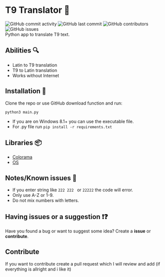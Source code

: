 # T9 Translator 🤖
![GitHub commit activity](https://img.shields.io/github/commit-activity/m/matejmajny/t9-translator?style=for-the-badge)
![GitHub last commit](https://img.shields.io/github/last-commit/matejmajny/t9-translator?color=orange&style=for-the-badge)
![GitHub contributors](https://img.shields.io/github/contributors/matejmajny/t9-translator?style=for-the-badge)
![GitHub issues](https://img.shields.io/github/issues/matejmajny/t9-translator?style=for-the-badge)    
Python app to translate T9 text.
## Abilities 🔍
- Latin to T9 translation
- T9 to Latin translation
- Works without Internet
## Installation 💾
Clone the repo or use GitHub download function and run:
```
python3 main.py
```
- If you are on Windows 8.1+ you can use the executable file.
- For .py file run ``` pip install -r requirements.txt ```

## Libraries 📦
- [Colorama](https://pypi.org/project/colorama/)
- [OS](https://docs.python.org/3/library/os.html)

## Notes/Known issues 📝
- If you enter string like `222 222 ` or  `22222` the code will error.
- Only use A-Z or 1-9.
- Do not mix numbers with letters.

## Having issues or a suggestion ❗❓
Have you found a bug or want to suggest some idea? Create a **issue** or **contribute**.

## Contribute
If you want to contribute create a pull request which I will review and add (if everything is allright and i like it)
